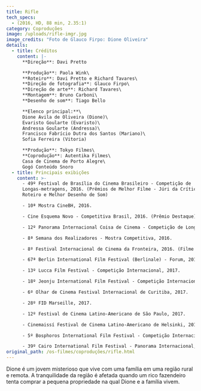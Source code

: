 ```yaml
---
title: Rifle
tech_specs:
  - (2016, HD, 88 min, 2.35:1)
category: Coproduções
image: /uploads/rifle-imgr.jpg
image_credits: "Foto de Glauco Firpo: Dione Oliveira"
details:
  - title: Créditos
    content: |-
      **Direção**: Davi Pretto

      **Produção**: Paola Wink\
      **Roteiro**: Davi Pretto e Richard Tavares\
      **Direção de fotografia**: Glauco Firpo\
      **Direção de arte**: Richard Tavares\
      **Montagem**: Bruno Carboni\
      **Desenho de som**: Tiago Bello

      **Elenco principal:**\
      Dione Avila de Oliveira (Dione)\
      Evaristo Goularte (Evaristo)\
      Andressa Goularte (Andressa)\
      Francisco Fabrício Dutra dos Santos (Mariano)\
      Sofia Ferreira (Vitoria)

      **Produção**: Tokyo Filmes\
      **Coprodução**: Autentika Filmes\
      Casa de Cinema de Porto Alegre\
      Gogó Conteúdo Snoro
  - title: Principais exibições
    content: >-
      - 49º Festival de Brasília do Cinema Brasileiro - Competição de
      Longas-metragens, 2016. (Prêmios de Melhor Filme - Júri da Crítica, Melhor
      Roteiro e Melhor Desenho de Som)

      - 10ª Mostra CineBH, 2016.

      - Cine Esquema Novo - Competitiva Brasil, 2016. (Prêmio Destaque)

      - 12º Panorama Internacional Coisa de Cinema - Competição de Longas-metragens, 2016. (Prêmio de Melhor Filme)

      - 8ª Semana dos Realizadores - Mostra Competitiva, 2016.

      - 8º Festival Internacional de Cinema da Fronteira, 2016. (Filme de Encerramento)

      - 67ª Berlin International Film Festival (Berlinale) - Forum, 2017. (International Premiere)

      - 13º Lucca Film Festival - Competição Internacional, 2017.

      - 18º Jeonju International Film Festival - Competição Internacional, 2017. (Grand Prize)

      - 6º Olhar de Cinema Festival Internacional de Curitiba, 2017.

      - 28º FID Marseille, 2017.

      - 12º Festival de Cinema Latino-Americano de São Paulo, 2017.

      - Cinemaissí Festival de Cinema Latino-Americano de Helsinki, 2017.

      - 5º Bosphoros International Film Festival - Competição Internacional, 2017.  (Prêmio de Melhor Fotografia)

      - 39º Cairo International Film Festival - Panorama Internacional, 2017.
original_path: /os-filmes/coproduções/rifle.html
---
```

Dione é um jovem misterioso que vive com uma família em uma região rural e remota. A tranquilidade da região é afetada quando um rico fazendeiro tenta comprar a pequena propriedade na qual Dione e a família vivem.